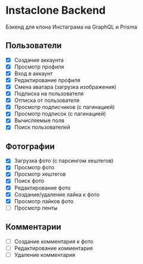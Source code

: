 # Instaclone Backend

Бэкенд для клона Инстаграма на GraphQL и Prisma

## Пользователи

- [x] Создание аккаунта
- [x] Просмотр профиля
- [x] Вход в аккаунт
- [x] Редактирование профиля
- [x] Смена аватара (загрузка изображения)
- [x] Подписка на пользователя
- [x] Отписка от пользователя
- [x] Просмотр подписчиков (с пагинацией)
- [x] Просмотр подписок (с пагинацией)
- [x] Вычисляемые поля
- [x] Поиск пользователей

## Фотографии

- [x] Загрузка фото (с парсингом хештегов)
- [x] Просмотр фото
- [x] Просмотр хештегов
- [x] Поиск фото
- [x] Редактирование фото
- [x] Создание/удаление лайка к фото
- [x] Просмотр лайков фото
- [ ] Просмотр ленты

## Комментарии

- [ ] Создание комментария к фото
- [ ] Редактирование комментария
- [ ] Удаление комментария
